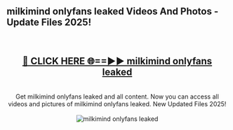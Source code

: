<h2>milkimind onlyfans leaked Videos And Photos - Update Files 2025!</h2>
<br>
<div align="center">
<h2><a href="https://top-ai-tools.click/QrbHav" rel="nofollow">🔴 CLICK HERE 🌐==►► milkimind onlyfans leaked</a></h2>
<br>
Get milkimind onlyfans leaked and all content. Now you can access all videos and pictures of milkimind onlyfans leaked. New Updated Files 2025!
<br>
<br>
<a href="https://top-ai-tools.click/QrbHav" rel="nofollow" data-target="animated-image.originalLink"><img src="https://i.ibb.co.com/WyWwxjT/player-gif2.gif" alt="milkimind onlyfans leaked" style="max-width: 100%; display: inline-block;" data-target="animated-image.originalImage"></a>
</div>
<br>